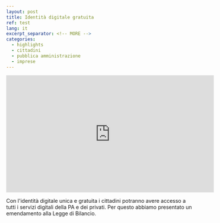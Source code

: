 ```yaml
---
layout: post
title: Identità digitale gratuita
ref: test
lang: it
excerpt_separator: <!-- MORE -->
categories:
  - highlights
  - cittadini
  - pubblica amministrazione
  - imprese
---
```


<div class="responsive-embed">

<iframe title="Video L'Identità Digitale" width="560" height="315" src="https://www.youtube-nocookie.com/embed/tY_QjvW-bto" frameborder="0" allow="accelerometer; autoplay; encrypted-media; gyroscope; picture-in-picture" allowfullscreen></iframe>

</div>

Con l'identità digitale unica e gratuita i cittadini potranno avere accesso a tutti i servizi digitali della PA e dei privati. Per questo abbiamo presentato un emendamento alla Legge di Bilancio.

<!-- MORE -->

